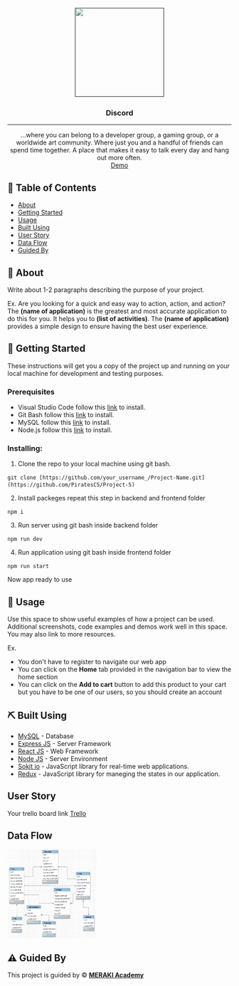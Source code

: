 <p align="center">
  <a href="" rel="noopener">
 <img width=200px height=200px src="https://sparkcdnwus2.azureedge.net/sparkimageassets/XPDC2RH70K22MN-08afd558-a61c-4a63-9171-d3f199738e9f"></a>
</p>

<h3 align="center" style ={{color :rgb(88,101,242) }}>Discord</h3>

---

<p align="center"> ...where you can belong to a developer group, a gaming group, or a worldwide art community. Where just you and a handful of friends can spend time together. A place that makes it easy to talk every day and hang out more often.
    <br> 
<a href=''>Demo</a>
    <br> 
</p>

## 📝 Table of Contents

- [About](#about)
- [Getting Started](#getting_started)
- [Usage](#usage)
- [Built Using](#built_using)
- [User Story](#user_story)
- [Data Flow](#data_flow)
- [Guided By](#guided_by)

## 🧐 About <a name = "about"></a>

Write about 1-2 paragraphs describing the purpose of your project.

Ex. Are you looking for a quick and easy way to action, action, and action? The **(name of application)** is the greatest and most accurate application to do this for you. It helps you to **(list of activities)**. The **(name of application)** provides a simple design to ensure having the best user experience.

## 🏁 Getting Started <a name = "getting_started"></a>

These instructions will get you a copy of the project up and running on your local machine for development and testing purposes.

### Prerequisites

- Visual Studio Code follow this <a href='https://code.visualstudio.com/download'>link</a> to install.
- Git Bash follow this <a href='https://git-scm.com/downloads
'>link</a> to install.
- MySQL follow this <a href='https://dev.mysql.com/downloads/workbench/'>link</a> to install.
- Node.js follow this <a href='https://nodejs.org/en/download/'>link</a> to install.

### Installing:

1. Clone the repo to your local machine using git bash.

```
git clone [https://github.com/your_username_/Project-Name.git](https://github.com/PiratesC5/Project-5)
```

2. Install packeges repeat this step in backend and frontend folder

```
npm i
```

3. Run server using git bash inside backend folder

```
npm run dev
```

4. Run application using git bash inside frontend folder

```
npm run start
```

Now app ready to use

## 🎈 Usage <a name="usage"></a>

Use this space to show useful examples of how a project can be used. Additional screenshots, code examples and demos work well in this space. You may also link to more resources.

Ex.
- You don't have to register to navigate our web app
- You can click on the **Home** tab provided in the navigation bar to view the home section
- You can click on the **Add to cart** button to add this product to your cart but you have to be one of our users, so you should create an account 

## ⛏️ Built Using <a name = "built_using"></a>

- [MySQL](https://www.mysql.com/) - Database
- [Express JS](https://expressjs.com/) - Server Framework
- [React JS](https://https://reactjs.org/) - Web Framework
- [Node JS](https://nodejs.org/en/) - Server Environment
- [Sokit io](https://socket.io/) - JavaScript library for real-time web applications.
- [Redux](https://redux.js.org/) - JavaScript library for maneging the states in our application.

## User Story <a name = "#user_story"></a>

Your trello board link
<a href='https://trello.com/b/zU6SKUCN/project-5-the-pirates'>Trello</a>

## Data Flow <a name = "#data_flow"></a>

<img width=200px height=200px src="assest/erd.png" alt="Diagram"></a>

## ⚠️ Guided By <a name = "guided_by"></a>

This project is guided by ©️ **[MERAKI Academy](https://www.meraki-academy.org)**

